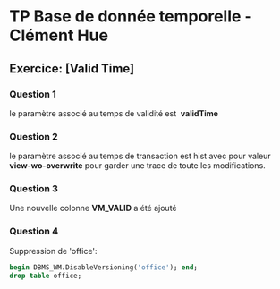 # TP Base de donnée temporelle - Clément Hue
## Exercice: [Valid Time]

### Question 1
le paramètre associé au temps de validité est  __validTime__

### Question 2
le paramètre associé au temps de transaction est hist avec pour valeur __view-wo-overwrite__ pour garder une trace de toute les modifications.

### Question 3
Une nouvelle colonne __VM_VALID__ a été ajouté

### Question 4
Suppression de 'office':
```sql
begin DBMS_WM.DisableVersioning('office'); end;
drop table office;
```
